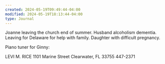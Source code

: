 ```yaml
---
created: 2024-05-19T09:49:44-04:00
modified: 2024-05-19T18:13:44-04:00
type: Journal
---
```


Joanne leaving the church end of summer. Husband alcoholism dementia. Leaving for Delaware for help with family. Daughter with difficult pregnancy.

Piano tuner for Ginny: 

LEVI M. RICE
1101 Marine Street
Clearwater, FL 33755
447-2371
